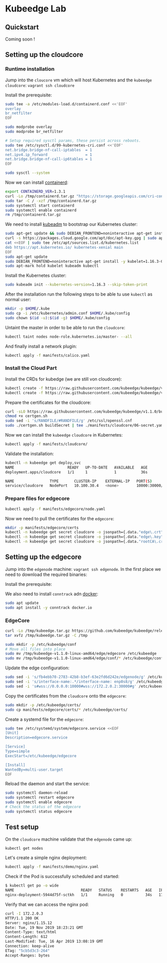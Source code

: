 # Kubeedge Lab

## Quickstart

Coming soon !

## Setting up the cloudcore

### Runtime installation

Jump into the `cloucore` vm which will host Kubernetes and the `kubeedge` `cloudcore`: `vagrant ssh cloudcore`

Install the prerequisite:

```bash
sudo tee -a /etc/modules-load.d/containerd.conf <<'EOF'
overlay
br_netfilter
EOF

sudo modprobe overlay
sudo modprobe br_netfilter

# Setup required sysctl params, these persist across reboots.
sudo tee /etc/sysctl.d/99-kubernetes-cri.conf <<'EOF'
net.bridge.bridge-nf-call-iptables  = 1
net.ipv4.ip_forward                 = 1
net.bridge.bridge-nf-call-ip6tables = 1
EOF

sudo sysctl --system
```

Now we can install [containerd](https://containerd.io):

```bash
export CONTAINERD_VER=1.3.1
curl -Lo /tmp/containerd.tar.gz "https://storage.googleapis.com/cri-containerd-release/cri-containerd-${CONTAINERD_VER}.linux-amd64.tar.gz"
sudo tar -C / -xzf /tmp/containerd.tar.gz
sudo systemctl start containerd
sudo systemctl enable containerd
rm /tmp/containerd.tar.gz
```

We need to install [kubeadm](https://kubernetes.io/docs/setup/production-environment/tools/kubeadm/install-kubeadm/) to bootstrap our Kubernetes cluster:

```bash
sudo apt-get update && sudo DEBIAN_FRONTEND=noninteractive apt-get install -y apt-transport-https curl
curl -s https://packages.cloud.google.com/apt/doc/apt-key.gpg | sudo apt-key add -
cat <<EOF | sudo tee /etc/apt/sources.list.d/kubernetes.list
deb https://apt.kubernetes.io/ kubernetes-xenial main
EOF
sudo apt-get update
sudo DEBIAN_FRONTEND=noninteractive apt-get install -y kubelet=1.16.3-00 kubeadm=1.16.3-00 kubectl=1.16.3-00
sudo apt-mark hold kubelet kubeadm kubectl
```

Install the Kubernetes cluster:

```bash
sudo kubeadm init --kubernetes-version=1.16.3 --skip-token-print
```

After the installation run the following steps to be able tu use `kubectl` as normal user:

```bash
mkdir -p $HOME/.kube
sudo cp -i /etc/kubernetes/admin.conf $HOME/.kube/config
sudo chown $(id -u):$(id -g) $HOME/.kube/config
```

Untaint the master in order to be able to run the `cloudcore`:

```bash
kubectl taint nodes node-role.kubernetes.io/master- --all
```

And finally install a network plugin:

```bash
kubectl apply -f manifests/calico.yaml
```

### Install the Cloud Part

Install the CRDs for kubedge (we are still von cloudcore):

```bash
kubectl create -f https://raw.githubusercontent.com/kubeedge/kubeedge/v1.1.0/build/crds/devices/devices_v1alpha1_device.yaml
kubectl create -f https://raw.githubusercontent.com/kubeedge/kubeedge/v1.1.0/build/crds/devices/devices_v1alpha1_devicemodel.yaml
```

Prepare the certificates for the cloudcore:

```bash
curl -sLO https://raw.githubusercontent.com/kubeedge/kubeedge/v1.1.0/build/tools/certgen.sh
chmod +x certgen.sh
sudo sed -i 's/RANDFILE/#RANDFILE/g' /etc/ssl/openssl.cnf
sudo ./certgen.sh buildSecret | tee ./manifests/cloudcore/06-secret.yaml
```

Now we can install the `kubeedge` `cloudcore` in Kubernetes:

```bash
kubectl apply -f manifests/cloudcore/
```

Validate the installation:

```bash
kubectl -n kubeedge get deploy,svc
NAME                        READY   UP-TO-DATE   AVAILABLE   AGE
deployment.apps/cloudcore   1/1     1            1           36s

NAME                TYPE       CLUSTER-IP    EXTERNAL-IP   PORT(S)           AGE
service/cloudcore   NodePort   10.100.30.4   <none>        10000:30000/TCP   36s
```

### Prepare files for edgecore

```bash
kubectl apply -f manifests/edgecore/node.yaml
```

Now we need to pull the certificates for the `edgecore`:

```bash
mkdir -p manifests/edgecore/certs
kubectl -n kubeedge get secret cloudcore -o jsonpath={.data."edge\.crt"} | base64 -d > manifests/edgecore/certs/edge.crt
kubectl -n kubeedge get secret cloudcore -o jsonpath={.data."edge\.key"} | base64 -d > manifests/edgecore/certs/edge.key
kubectl -n kubeedge get secret cloudcore -o jsonpath={.data."rootCA\.crt"} | base64 -d > manifests/edgecore/certs/rootCA.crt
```

## Setting up the edgecore

Jump into the `edgenode` machine: `vagrant ssh edgenode`.
In the first place we need to download the required binaries:

Install the prerequisite:

We also need to install `conntrack` adn [docker](https://docs.docker.com/install/linux/docker-ce/ubuntu/):

```bash
sudo apt update
sudo apt install -y conntrack docker.io
```

### EdgeCore

```bash
curl -Lo /tmp/kubeedge.tar.gz https://github.com/kubeedge/kubeedge/releases/download/v1.1.0/kubeedge-v1.1.0-linux-amd64.tar.gz
tar xvfz /tmp/kubeedge.tar.gz -C /tmp
```

```bash
sudo mkdir -p /etc/kubeedge/conf
# Move all files into place
sudo mv /tmp/kubeedge-v1.1.0-linux-amd64/edge/edgecore /etc/kubeedge
sudo mv /tmp/kubeedge-v1.1.0-linux-amd64/edge/conf/* /etc/kubeedge/conf
```

Update the edge configuration:

```bash
sudo sed -i 's/fb4ebb70-2783-42b8-b3ef-63e2fd6d242e/edgenode/g' /etc/kubeedge/conf/edge.yaml
sudo sed -i 's/interface-name:.*/interface-name: enp0s8/g' /etc/kubeedge/conf/edge.yaml
sudo sed -i 's#wss://0.0.0.0:10000#wss://172.2.0.2:30000#g' /etc/kubeedge/conf/edge.yaml
```

Copy the certificates from the `cloudcore` onto the `edgecore`:

```bash
sudo mkdir -p /etc/kubeedge/certs/
sudo cp manifests/edgecore/certs/* /etc/kubeedge/certs/
```

Create a systemd file for the `edgecore`:

```bash
sudo tee /etc/systemd/system/edgecore.service <<EOF
[Unit]
Description=edgecore.service

[Service]
Type=simple
ExecStart=/etc/kubeedge/edgecore

[Install]
WantedBy=multi-user.target
EOF
```

Reload the daemon and start the service:

```bash
sudo systemctl daemon-reload
sudo systemctl restart edgecore
sudo systemctl enable edgecore
# Check the status of the edgecore
sudo systemctl status edgecore
```

## Test setup

On the `cloudcore` machine validate that the `edgenode` came up:

```bash
kubectl get nodes
```

Let's create a simple nginx deployment:

```bash
kubectl apply -f manifests/demo/nginx.yaml
```

Check if the Pod is successfully scheduled and started:

```bash
$ kubectl get po -o wide
NAME                              READY   STATUS    RESTARTS   AGE   IP           NODE       NOMINATED NODE   READINESS GATES
nginx-deployment-5944d75f-sctkh   1/1     Running   0          34s   172.17.0.2   edgenode   <none>           <none>
```

Verify that we can access the nginx pod:

```bash
curl -I 172.2.0.3
HTTP/1.1 200 OK
Server: nginx/1.15.12
Date: Tue, 19 Nov 2019 18:23:21 GMT
Content-Type: text/html
Content-Length: 612
Last-Modified: Tue, 16 Apr 2019 13:08:19 GMT
Connection: keep-alive
ETag: "5cb5d3c3-264"
Accept-Ranges: bytes
```

